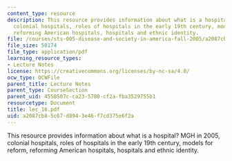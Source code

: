 ```yaml
---
content_type: resource
description: This resource provides information about what is a hospital? MGH in 2005,
  colonial hospitals, roles of hospitals in the early 19th century, models for reform,
  reforming American hospitals, hospitals and ethnic identity.
file: /courses/sts-005-disease-and-society-in-america-fall-2005/a2087cb85c67d8943e46f7cd375e6f2a_lec_16.pdf
file_size: 50174
file_type: application/pdf
learning_resource_types:
- Lecture Notes
license: https://creativecommons.org/licenses/by-nc-sa/4.0/
ocw_type: OCWFile
parent_title: Lecture Notes
parent_type: CourseSection
parent_uid: 4558507c-ca23-5780-cf2a-fba3529755b1
resourcetype: Document
title: lec_16.pdf
uid: a2087cb8-5c67-d894-3e46-f7cd375e6f2a
---
```

This resource provides information about what is a hospital? MGH in 2005, colonial hospitals, roles of hospitals in the early 19th century, models for reform, reforming American hospitals, hospitals and ethnic identity.